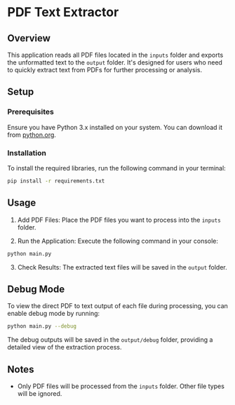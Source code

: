 # PDF Text Extractor

## Overview
This application reads all PDF files located in the `inputs` folder and exports the unformatted text to the `output` folder. It's designed for users who need to quickly extract text from PDFs for further processing or analysis.

## Setup

### Prerequisites
Ensure you have Python 3.x installed on your system. You can download it from [python.org](https://www.python.org/downloads/).

### Installation
To install the required libraries, run the following command in your terminal:

```bash
pip install -r requirements.txt
```

## Usage
1. Add PDF Files: Place the PDF files you want to process into the `inputs` folder.

2. Run the Application: Execute the following command in your console:

```bash
python main.py
```
3. Check Results: The extracted text files will be saved in the `output` folder.

## Debug Mode
To view the direct PDF to text output of each file during processing, you can enable debug mode by running:

```bash
python main.py --debug
```

The debug outputs will be saved in the `output/debug` folder, providing a detailed view of the extraction process.

## Notes
- Only PDF files will be processed from the `inputs` folder. Other file types will be ignored.